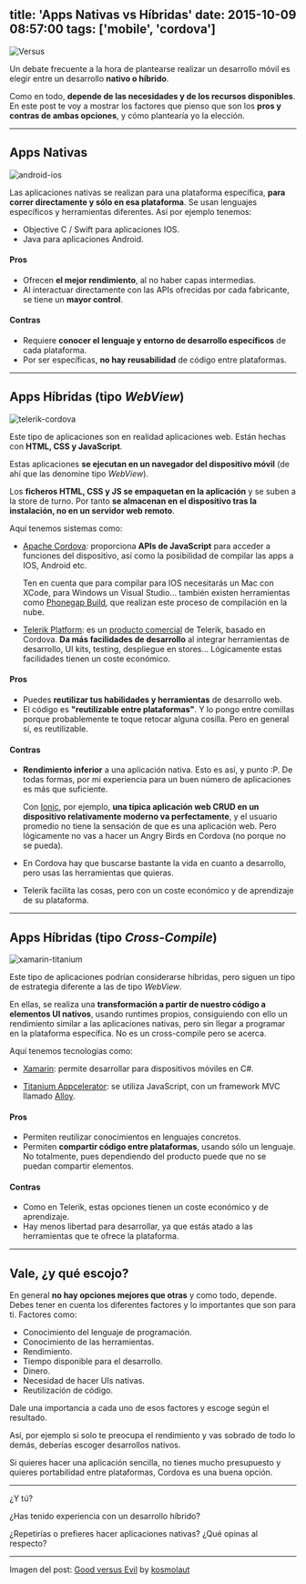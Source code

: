 title: 'Apps Nativas vs Híbridas'
date: 2015-10-09 08:57:00
tags: ['mobile', 'cordova']
---
![Versus](/images/2015-10/405632849_0fd70c31b2_o.jpg)

Un debate frecuente a la hora de plantearse realizar un desarrollo móvil es elegir entre un desarrollo **nativo o híbrido**.

Como en todo, **depende de las necesidades y de los recursos disponibles**. En este post te voy a mostrar los factores que pienso que son los **pros y contras de ambas opciones**, y cómo plantearía yo la elección.

---

## Apps Nativas

![android-ios](/images/2015-10/android-ios.jpg)

Las aplicaciones nativas se realizan para una plataforma específica, **para correr directamente y sólo en esa plataforma**. Se usan lenguajes específicos y herramientas diferentes. Así por ejemplo tenemos:

* Objective C / Swift para aplicaciones IOS.
* Java para aplicaciones Android.

#### Pros

* Ofrecen **el mejor rendimiento**, al no haber capas intermedias.
* Al interactuar directamente con las APIs ofrecidas por cada fabricante, se tiene un **mayor control**.

#### Contras

* Requiere **conocer el lenguaje y entorno de desarrollo específicos** de cada plataforma.
* Por ser específicas, **no hay reusabilidad** de código entre plataformas.

---

## Apps Híbridas (tipo *WebView*)

![telerik-cordova](/images/2015-10/telerik-cordova.png)

Este tipo de aplicaciones son en realidad aplicaciones web. Están hechas con **HTML, CSS y JavaScript**.

Estas aplicaciones **se ejecutan en un navegador del dispositivo móvil** (de ahí que las denomine tipo *WebView*).

Los **ficheros HTML, CSS y JS se empaquetan en la aplicación** y se suben a la store de turno. Por tanto **se almacenan en el dispositivo tras la instalación, no en un servidor web remoto**.

Aquí tenemos sistemas como:

* [Apache Cordova](https://cordova.apache.org/): proporciona **APIs de JavaScript** para acceder a funciones del dispositivo, así como la posibilidad de compilar las apps a IOS, Android etc.

  Ten en cuenta que para compilar para IOS necesitarás un Mac con XCode, para Windows un Visual Studio... también existen herramientas como [Phonegap Build](https://build.phonegap.com/), que realizan este proceso de compilación en la nube.

* [Telerik Platform](http://www.telerik.com/appbuilder): es un [producto comercial](https://www.telerik.com/purchase/appbuilder) de Telerik, basado en Cordova. **Da más facilidades de desarrollo** al integrar herramientas de desarrollo, UI kits, testing, despliegue en stores... Lógicamente estas facilidades tienen un coste económico.

#### Pros

* Puedes **reutilizar tus habilidades y herramientas** de desarrollo web.
* El código es **"reutilizable entre plataformas"**. Y lo pongo entre comillas porque probablemente te toque retocar alguna cosilla. Pero en general sí, es reutilizable.

#### Contras

* **Rendimiento inferior** a una aplicación nativa. Esto es así, y punto :P. De todas formas, por mi experiencia para un buen número de aplicaciones es más que suficiente.

  Con [Ionic](/2015/06/tutorial-ionic-parte-uno/), por ejemplo, **una típica aplicación web CRUD en un dispositivo relativamente moderno va perfectamente**, y el usuario promedio no tiene la sensación de que es una aplicación web. Pero lógicamente no vas a hacer un Angry Birds en Cordova (no porque no se pueda).


* En Cordova hay que buscarse bastante la vida en cuanto a desarrollo, pero usas las herramientas que quieras.
* Telerik facilita las cosas, pero con un coste económico y de aprendizaje de su plataforma.

---

## Apps Híbridas (tipo *Cross-Compile*)

![xamarin-titanium](/images/2015-10/xamarin-titanium.png)

Este tipo de aplicaciones podrían considerarse híbridas, pero siguen un tipo de estrategia diferente a las de tipo *WebView*.

En ellas, se realiza una **transformación a partir de nuestro código a elementos UI nativos**, usando runtimes propios,  consiguiendo con ello un rendimiento similar a las aplicaciones nativas, pero sin llegar a programar en la plataforma específica. No es un cross-compile pero se acerca.

Aquí tenemos tecnologías como:

* [Xamarin](https://xamarin.com/): permite desarrollar para dispositivos móviles en C#.

* [Titanium Appcelerator](http://www.appcelerator.com/): se utiliza JavaScript, con un framework MVC llamado [Alloy](http://docs.appcelerator.com/titanium/3.0/#!/guide/Alloy_Quick_Start).

#### Pros

* Permiten reutilizar conocimientos en lenguajes concretos.
* Permiten **compartir código entre plataformas**, usando sólo un lenguaje. No totalmente, pues dependiendo del producto puede que no se puedan compartir elementos.


#### Contras

* Como en  Telerik, estas opciones tienen un coste económico y de aprendizaje.
* Hay menos libertad para desarrollar, ya que estás atado a las herramientas que te ofrece la plataforma.

---

## Vale, ¿y qué escojo?

En general **no hay opciones mejores que otras** y como todo, depende. Debes tener en cuenta los diferentes factores y lo importantes que son para ti. Factores como:

* Conocimiento del lenguaje de programación.
* Conocimiento de las herramientas.
* Rendimiento.
* Tiempo disponible para el desarrollo.
* Dinero.
* Necesidad de hacer UIs nativas.
* Reutilización de código.

Dale una importancia a cada uno de esos factores y escoge según el resultado.

Así, por ejemplo si solo te preocupa el rendimiento y vas sobrado de todo lo demás, deberías escoger desarrollos nativos.

Si quieres hacer una aplicación sencilla, no tienes mucho presupuesto y quieres portabilidad entre plataformas, Cordova es una buena opción.

---

¿Y tú?

¿Has tenido experiencia con un desarrollo híbrido?

¿Repetirías o prefieres hacer aplicaciones nativas? ¿Qué opinas al respecto?



---
Imagen del post:  [Good versus Evil](https://www.flickr.com/photos/helico/405632849/) by [kosmolaut](https://www.flickr.com/photos/69444890@N00/)

